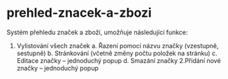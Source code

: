 # prehled-znacek-a-zbozi
Systém přehledu značek a zboží, umožňuje následující funkce: 
1. Vylistování všech značek
a. Řazení pomocí názvu značky (vzestupně, sestupně)
b. Stránkování (včetně změny počtu položek na stránku)
c. Editace značky – jednoduchý popup
d. Smazání značky 
2.Přidání nové značky – jednoduchý popup 
